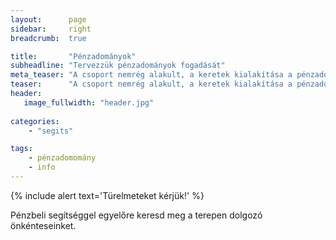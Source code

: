```yaml
---
layout:      page
sidebar:     right
breadcrumb:  true

title:       "Pénzadományok"
subheadline: "Tervezzük pénzadományok fogadását"
meta_teaser: "A csoport nemrég alakult, a keretek kialakítása a pénzadományok fogadására és felhasználására folyamatban van."
teaser:      "A csoport nemrég alakult, a keretek kialakítása a pénzadományok fogadására és felhasználására folyamatban van."
header:
   image_fullwidth: "header.jpg"
   
categories:
    - "segits"

tags:
    - pénzadomomány
    - info
---
```


{% include alert text='Türelmeteket kérjük!' %}

Pénzbeli segítséggel egyelőre keresd meg a terepen dolgozó önkénteseinket.
